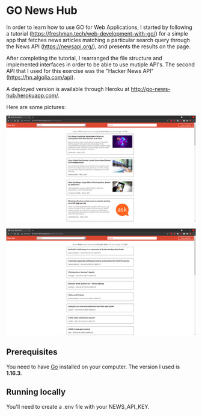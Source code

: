 # GO News Hub

In order to learn how to use GO for Web Applications, I started by following a tutorial (https://freshman.tech/web-development-with-go/) for a simple app that fetches news articles matching a particular search query through the News API (https://newsapi.org/), and presents the results on the page.

After completing the tutorial, I rearranged the file structure and implemented interfaces in order to be able to use mutiple API's. The second API that I used for this exercise was the "Hacker News API" (https://hn.algolia.com/api).

A deployed version is available through Heroku at http://go-news-hub.herokuapp.com/.

Here are some pictures:

![](images/news-api.png)

![](images/hacker-news-api.png)

## Prerequisites

You need to have [Go](https://golang.org/dl/) installed on your computer. The
version I used is **1.16.3**.

## Running locally

You'll need to create a .env file with your NEWS_API_KEY.
